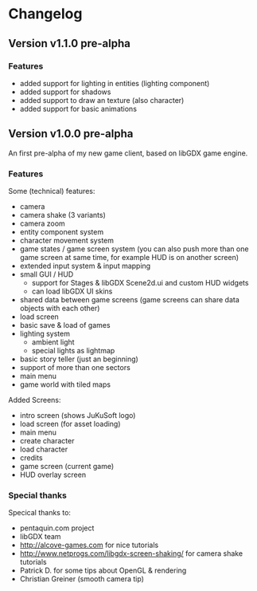 # Changelog

## Version v1.1.0 pre-alpha

### Features
  - added support for lighting in entities (lighting component)
  - added support for shadows
  - added support to draw an texture (also character)
  - added support for basic animations

## Version v1.0.0 pre-alpha

An first pre-alpha of my new game client, based on libGDX game engine.

### Features

Some (technical) features:
  - camera
  - camera shake (3 variants)
  - camera zoom
  - entity component system
  - character movement system
  - game states / game screen system (you can also push more than one game screen at same time, for example HUD is on another screen)
  - extended input system & input mapping
  - small GUI / HUD
    * support for Stages & libGDX Scene2d.ui and custom HUD widgets
    * can load libGDX UI skins
  - shared data between game screens (game screens can share data objects with each other)
  - load screen
  - basic save & load of games
  - lighting system
    * ambient light
    * special lights as lightmap
  - basic story teller (just an beginning)
  - support of more than one sectors
  - main menu
  - game world with tiled maps

Added Screens:
  - intro screen (shows JuKuSoft logo)
  - load screen (for asset loading)
  - main menu
  - create character
  - load character
  - credits
  - game screen (current game)
  - HUD overlay screen

### Special thanks

Specical thanks to:
 - pentaquin.com project
 - libGDX team
 - http://alcove-games.com for nice tutorials
 - http://www.netprogs.com/libgdx-screen-shaking/ for camera shake tutorials
 - Patrick D. for some tips about OpenGL & rendering
 - Christian Greiner (smooth camera tip)